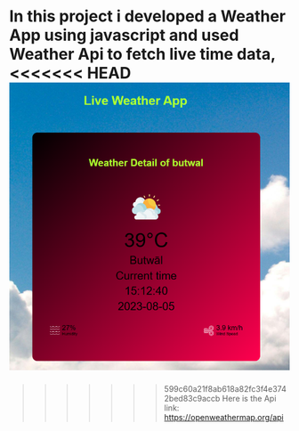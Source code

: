 In this project i developed a Weather App using javascript and used Weather Api to fetch live time data,
<<<<<<< HEAD
![App image](<Screenshot 2024-05-21 124742.png>)
=======


>>>>>>> 599c60a21f8ab618a82fc3f4e3742bed83c9accb
Here is the Api link:
https://openweathermap.org/api

